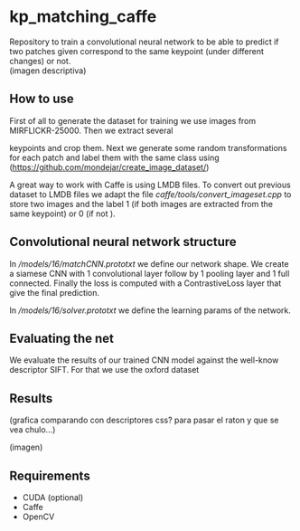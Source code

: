 # kp_matching_caffe

Repository to train a convolutional neural network to be able to predict 
if two patches given correspond to the same keypoint (under different changes) or not.  
(imagen descriptiva)

How to use
----------

First of all to generate the dataset for training we use images from MIRFLICKR-25000. Then we extract several

keypoints and crop them. Next we generate some random transformations for each patch and label them with the same class
using (https://github.com/mondejar/create_image_dataset/)

A great way to work with Caffe is using LMDB files. To convert out previous dataset to LMDB files we adapt the file 
*caffe/tools/convert_imageset.cpp* to store two images and the label 1 (if both images are extracted from the same keypoint) or 0 (if not ).

Convolutional neural network structure
--------------------------------------
In */models/16/matchCNN.prototxt* we define our network shape. We create a siamese CNN with 1 convolutional layer follow by 1 pooling layer and 1 full connected. Finally the loss is computed with a ContrastiveLoss layer that give the final prediction.

In */models/16/solver.prototxt* we define the learning params of the network. 


Evaluating the net
------------------
We evaluate the results of our trained CNN model against the well-know descriptor SIFT. 
For that we use the oxford dataset 


Results
-------

(grafica comparando con descriptores css? para pasar el raton y que se vea chulo...)


(imagen)



Requirements
------------
<ul>
<li> CUDA (optional) </li>
<li> Caffe </li>
<li> OpenCV </li>
</ul>
